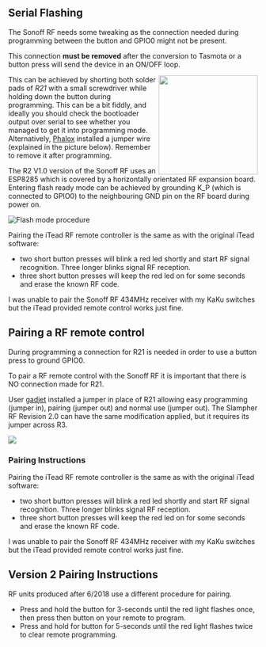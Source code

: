 ## Serial Flashing

The Sonoff RF needs some tweaking as the connection needed during programming between the button and GPIO0 might not be present.

This connection **must be removed** after the conversion to Tasmota or a button press will send the device in an ON/OFF loop.

<img alt="" src="https://github.com/arendst/arendst.github.io/blob/master/media/sonoffrffix.jpg?raw=true" height="200" align="right">

This can be achieved by shorting both solder pads of _R21_ with a small screwdriver while holding down the button during programming. This can be a bit fiddly, and ideally you should check the bootloader output over serial to see whether you managed to get it into programming mode. Alternatively, [Phalox](http://phalox.be/wp/electronics/itead-sonoff-slampher-custom-firmware-fix/) installed a jumper wire (explained in the picture below). Remember to remove it after programming.



The R2 V1.0 version of the Sonoff RF uses an ESP8285 which is covered by a horizontally orientated RF expansion board. Entering flash ready mode can be achieved by grounding K_P (which is connected to GPIO0) to the neighbouring GND pin on the RF board during power on.

![Flash mode procedure](https://i.postimg.cc/8czcS5gV/tNTwDPE.jpg)

Pairing the iTead RF remote controller is the same as with the original iTead software:
- two short button presses will blink a red led shortly and start RF signal recognition. Three longer blinks signal RF reception.
- three short button presses will keep the red led on for some seconds and erase the known RF code. 

I was unable to pair the Sonoff RF 434MHz receiver with my KaKu switches but the iTead provided remote control works just fine.


## Pairing a RF remote control
During programming a connection for R21 is needed in order to use a button press to ground GPIO0.

To pair a RF remote control with the Sonoff RF it is important that there is NO connection made for R21.

User [gadjet](https://github.com/gadjet) installed a jumper in place of R21 allowing easy programming (jumper in), pairing (jumper out) and normal use (jumper out). The Slampher RF Revision 2.0 can have the same modification applied, but it requires its jumper across R3.

![](https://raw.githubusercontent.com/arendst/arendst.github.io/master/media/sonoffrfjmpr.jpg) 

### Pairing Instructions
Pairing the iTead RF remote controller is the same as with the original iTead software:
- two short button presses will blink a red led shortly and start RF signal recognition. Three longer blinks signal RF reception.
- three short button presses will keep the red led on for some seconds and erase the known RF code. 

I was unable to pair the Sonoff RF 434MHz receiver with my KaKu switches but the iTead provided remote control works just fine.

## Version 2 Pairing Instructions
RF units produced after 6/2018 use a different procedure for pairing. 

- Press and hold the button for 3-seconds until the red light flashes once, then press then button on your remote to program. 
- Press and hold for button for 5-seconds until the red light flashes twice to clear remote programming.
